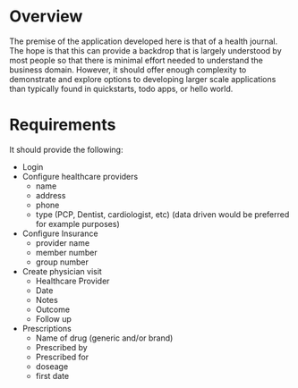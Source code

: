 # Overview
The premise of the application developed here is that of a health journal.  The hope is that this can provide a backdrop that is largely understood by most people 
so that there is minimal effort needed to understand the business domain.  However, it should offer enough complexity to demonstrate and explore options to developing
larger scale applications than typically found in quickstarts, todo apps, or hello world. 

# Requirements
It should provide the following:
* Login
* Configure healthcare providers
  * name
  * address
  * phone
  * type (PCP, Dentist, cardiologist, etc) (data driven would be preferred for example purposes)
* Configure Insurance
  * provider name
  * member number
  * group number
* Create physician visit 
  * Healthcare Provider
  * Date
  * Notes
  * Outcome
  * Follow up
* Prescriptions
  * Name of drug (generic and/or brand)
  * Prescribed by
  * Prescribed for
  * doseage
  * first date
  

